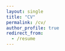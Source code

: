 ```yaml
---
layout: single
title: "CV"
permalink: /cv/
author_profile: true
redirect_from:
  - /resume
---
```


<object data="..files/Markovich CV (Fall 2021).pdf" width="1000" height="1000" type='application/pdf'></object>
